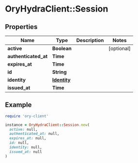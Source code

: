 # OryHydraClient::Session

## Properties

| Name | Type | Description | Notes |
| ---- | ---- | ----------- | ----- |
| **active** | **Boolean** |  | [optional] |
| **authenticated_at** | **Time** |  |  |
| **expires_at** | **Time** |  |  |
| **id** | **String** |  |  |
| **identity** | [**Identity**](Identity.md) |  |  |
| **issued_at** | **Time** |  |  |

## Example

```ruby
require 'ory-client'

instance = OryHydraClient::Session.new(
  active: null,
  authenticated_at: null,
  expires_at: null,
  id: null,
  identity: null,
  issued_at: null
)
```

